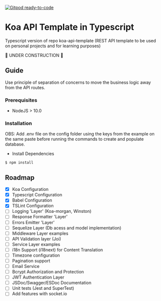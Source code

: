 [![Gitpod ready-to-code](https://img.shields.io/badge/Gitpod-ready--to--code-blue?logo=gitpod)](https://gitpod.io/#https://github.com/cacaudev/koa-api-template-ts)

# Koa API Template in Typescript

Typescript version of repo koa-api-template (REST API template
to be used on personal projects and for learning purposes)

🚀 UNDER CONSTRUCTION 🚀

## Guide

Use principle of separation of concerns to move the business logic away from the API routes.

### Prerequisites

- NodeJS > 10.0

### Installation

OBS: Add .env file on the config folder using the keys from the example on the same paste
before running the commands to create and populate database.

- Install Dependencies

```
$ npm install
```

## Roadmap

- [x] Koa Configuration
- [x] Typescript Configuration
- [x] Babel Configuration
- [x] TSLint Configuration
- [ ] Logging 'Layer' (Koa-morgan, Winston)
- [ ] Response Formatter 'Layer'
- [ ] Errors Emitter 'Layer'
- [ ] Sequelize Layer (Db acess and model implementation)
- [ ] Middleware Layer examples
- [ ] API Validation layer (Joi)
- [ ] Service Layer examples
- [ ] i18n Support (i18next) for Content Translation
- [ ] Timezone configuration
- [ ] Pagination support
- [ ] Email Service
- [ ] Bcrypt Authorization and Protection
- [ ] JWT Authentication Layer
- [ ] JSDoc/Swagger/ESDoc Documentation
- [ ] Unit tests (Jest and SuperTest)
- [ ] Add features with socket.io
